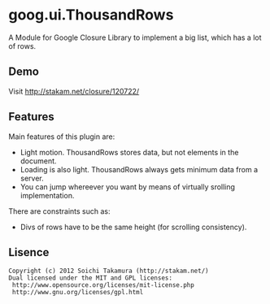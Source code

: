 # goog.ui.ThousandRows
A Module for Google Closure Library to implement a big list, which has a lot of rows. 


## Demo
Visit http://stakam.net/closure/120722/


## Features
Main features of this plugin are:
- Light motion. ThousandRows stores data, but not elements in the document.
- Loading is also light. ThousandRows always gets minimum data from a server.
- You can jump whereever you want by means of virtually srolling implementation. 

There are constraints such as:
- Divs of rows have to be the same height (for scrolling consistency).


## Lisence
```
Copyright (c) 2012 Soichi Takamura (http://stakam.net/)
Dual licensed under the MIT and GPL licenses:
 http://www.opensource.org/licenses/mit-license.php
 http://www.gnu.org/licenses/gpl.html
```
